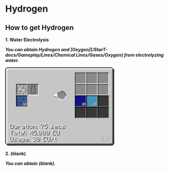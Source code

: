 # Hydrogen

## How to get Hydrogen

**1. Water Electrolysis**

***You can obtain Hydrogen and [Oxygen](/StarT-docs/Gameplay/Lines/Chemical Lines/Gases/Oxygen) from electrolyzing water.***

![H](H_img/electrolyzer_water_electrolysis.png)

**2. (blank)**

***You can obtain (blank).***

